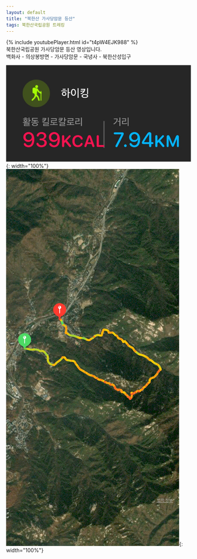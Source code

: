 ```yaml
---
layout: default
title: "북한산 가사당암문 등산"
tags: 북한산국립공원 트레킹
---
```


{% include youtubePlayer.html id="t4pW4EJK988" %}
<br/>
북한산국립공원 가사당암문 등산 영상입니다.
<br/>
백화사 - 의상봉방면 - 가사당암문 - 국녕사 - 북한산성입구
<br/>

![산행정보](/images/2021-08-15-북한산국립공원-가사당암문-등산/20210815_180552677.jpg){: width="100%"}<br/>
![산행루트](/images/2021-08-15-북한산국립공원-가사당암문-등산/20210815_180610250.jpg){: width="100%"}<br/>
